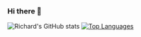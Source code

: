 ### Hi there 👋
![Richard's GitHub stats](https://github-readme-stats.vercel.app/api?username=rymedy&show_icons=true&theme=radical)
[![Top Languages](https://github-readme-stats.vercel.app/api/top-langs/?username=rymedy)](https://github.com/rymedy/github-readme-stats)
<!--
**Rymedy/Rymedy** is a ✨ _special_ ✨ repository because its `README.md` (this file) appears on your GitHub profile.

Here are some ideas to get you started:

- 🔭 I’m currently working on ...
- 🌱 I’m currently learning ...
- 👯 I’m looking to collaborate on ...
- 🤔 I’m looking for help with ...
- 💬 Ask me about ...
- 📫 How to reach me: ...
- 😄 Pronouns: ...
- ⚡ Fun fact: ...
-->

